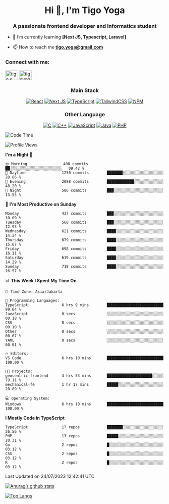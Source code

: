 
<h1 align="center">Hi 👋, I'm Tigo Yoga</h1>
<h3 align="center">A passionate frontend developer and Informatics student</h3>

- 🌱 I’m currently learning **[Next JS, Typescript, Laravel]**

- 📫 How to reach me **tigo.yoga@gmail.com**

<h3 align="left">Connect with me:</h3>
<p align="left">
<a href="https://linkedin.com/in/tigo s yoga" target="blank"><img align="center" src="https://raw.githubusercontent.com/rahuldkjain/github-profile-readme-generator/master/src/images/icons/Social/linked-in-alt.svg" alt="tigo s yoga" height="30" width="40" /></a>
<a href="https://instagram.com/tigoyoga" target="blank"><img align="center" src="https://raw.githubusercontent.com/rahuldkjain/github-profile-readme-generator/master/src/images/icons/Social/instagram.svg" alt="tigoyoga" height="30" width="40" /></a>
</p>



<h3 align="center">Main Stack</h3>
<div align="center">
  
  <a href="">![React](https://img.shields.io/badge/react-%2320232a.svg?style=for-the-badge&logo=react&logoColor=%2361DAFB)</a>
  <a href="">![Next JS](https://img.shields.io/badge/Next-black?style=for-the-badge&logo=next.js&logoColor=white)</a>
   <a href="">![TypeScript](https://img.shields.io/badge/typescript-%23007ACC.svg?style=for-the-badge&logo=typescript&logoColor=white)</a>
  <a href="">![TailwindCSS](https://img.shields.io/badge/tailwindcss-%2338B2AC.svg?style=for-the-badge&logo=tailwind-css&logoColor=white)</a>
  <a href="">![NPM](https://img.shields.io/badge/NPM-%23000000.svg?style=for-the-badge&logo=npm&logoColor=white)</a>
</div>
<h3 align="center">Other Language</h3>
<div align="center">
  
  <a href="">![C](https://img.shields.io/badge/c-%2300599C.svg?style=for-the-badge&logo=c&logoColor=white)</a>
  <a href="">![C++](https://img.shields.io/badge/c++-%2300599C.svg?style=for-the-badge&logo=c%2B%2B&logoColor=white)</a>
  <a href="">![JavaScript](https://img.shields.io/badge/javascript-%23323330.svg?style=for-the-badge&logo=javascript&logoColor=%23F7DF1E)</a>
  <a href="">![Java](https://img.shields.io/badge/java-%23ED8B00.svg?style=for-the-badge&logo=java&logoColor=white)</a>
  <a href="">![PHP](https://img.shields.io/badge/php-%23777BB4.svg?style=for-the-badge&logo=php&logoColor=white)</a>
</div>

<!--START_SECTION:waka-->
![Code Time](http://img.shields.io/badge/Code%20Time-433%20hrs%2044%20mins-blue)

![Profile Views](http://img.shields.io/badge/Profile%20Views-1-blue)

**I'm a Night 🦉** 

```text
🌞 Morning                408 commits         ██░░░░░░░░░░░░░░░░░░░░░░░   09.42 % 
🌆 Daytime                1250 commits        ███████░░░░░░░░░░░░░░░░░░   28.86 % 
🌃 Evening                2088 commits        ████████████░░░░░░░░░░░░░   48.20 % 
🌙 Night                  586 commits         ███░░░░░░░░░░░░░░░░░░░░░░   13.53 % 
```
📅 **I'm Most Productive on Sunday** 

```text
Monday                   437 commits         ███░░░░░░░░░░░░░░░░░░░░░░   10.09 % 
Tuesday                  560 commits         ███░░░░░░░░░░░░░░░░░░░░░░   12.93 % 
Wednesday                621 commits         ████░░░░░░░░░░░░░░░░░░░░░   14.34 % 
Thursday                 679 commits         ████░░░░░░░░░░░░░░░░░░░░░   15.67 % 
Friday                   698 commits         ████░░░░░░░░░░░░░░░░░░░░░   16.11 % 
Saturday                 619 commits         ████░░░░░░░░░░░░░░░░░░░░░   14.29 % 
Sunday                   718 commits         ████░░░░░░░░░░░░░░░░░░░░░   16.57 % 
```


📊 **This Week I Spent My Time On** 

```text
🕑︎ Time Zone: Asia/Jakarta

💬 Programming Languages: 
TypeScript               6 hrs 9 mins        █████████████████████████   99.64 % 
JavaScript               0 secs              ░░░░░░░░░░░░░░░░░░░░░░░░░   00.18 % 
CSS                      0 secs              ░░░░░░░░░░░░░░░░░░░░░░░░░   00.10 % 
Other                    0 secs              ░░░░░░░░░░░░░░░░░░░░░░░░░   00.07 % 
YAML                     0 secs              ░░░░░░░░░░░░░░░░░░░░░░░░░   00.01 % 

🔥 Editors: 
VS Code                  6 hrs 10 mins       █████████████████████████   100.00 % 

🐱‍💻 Projects: 
geosentric-frontend      4 hrs 53 mins       ████████████████████░░░░░   79.11 % 
mechanical-fe            1 hr 17 mins        █████░░░░░░░░░░░░░░░░░░░░   20.89 % 

💻 Operating System: 
Windows                  6 hrs 10 mins       █████████████████████████   100.00 % 
```

**I Mostly Code in TypeScript** 

```text
TypeScript               17 repos            ███████░░░░░░░░░░░░░░░░░░   26.56 % 
PHP                      13 repos            █████░░░░░░░░░░░░░░░░░░░░   20.31 % 
Go                       2 repos             █░░░░░░░░░░░░░░░░░░░░░░░░   03.12 % 
CSS                      2 repos             █░░░░░░░░░░░░░░░░░░░░░░░░   03.12 % 
R                        2 repos             █░░░░░░░░░░░░░░░░░░░░░░░░   03.12 % 
```




 Last Updated on 24/07/2023 12:42:41 UTC
<!--END_SECTION:waka-->

[![Anurag’s github stats](https://github-readme-stats.vercel.app/api?username=tigoyoga)](https://github.com/tigoyoga)

[![Top Langs](https://github-readme-stats.vercel.app/api/top-langs/?username=tigoyoga&layout=compact)](https://github.com/tigoyoga)
